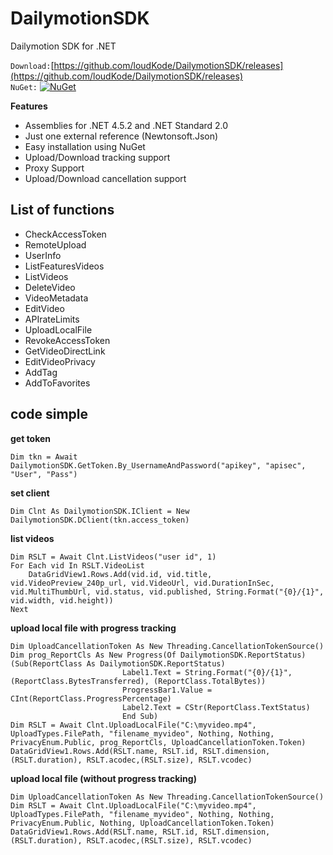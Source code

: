 # DailymotionSDK
Dailymotion SDK for .NET


`Download:`[https://github.com/loudKode/DailymotionSDK/releases](https://github.com/loudKode/DailymotionSDK/releases)<br>
`NuGet:`
[![NuGet](https://img.shields.io/nuget/v/DeQmaTech.DailymotionSDK.svg?style=flat-square&logo=nuget)](https://www.nuget.org/packages/DeQmaTech.DailymotionSDK)<br>

**Features**
* Assemblies for .NET 4.5.2 and .NET Standard 2.0
* Just one external reference (Newtonsoft.Json)
* Easy installation using NuGet
* Upload/Download tracking support
* Proxy Support
* Upload/Download cancellation support


## List of functions
* CheckAccessToken
* RemoteUpload
* UserInfo
* ListFeaturesVideos
* ListVideos
* DeleteVideo
* VideoMetadata
* EditVideo
* APIrateLimits
* UploadLocalFile
* RevokeAccessToken
* GetVideoDirectLink
* EditVideoPrivacy
* AddTag
* AddToFavorites


## code simple
**get token**
```vb.net
Dim tkn = Await DailymotionSDK.GetToken.By_UsernameAndPassword("apikey", "apisec", "User", "Pass")
```
**set client**
```vb.net
Dim Clnt As DailymotionSDK.IClient = New DailymotionSDK.DClient(tkn.access_token)
```
**list videos**
```vb.net
Dim RSLT = Await Clnt.ListVideos("user id", 1)
For Each vid In RSLT.VideoList
    DataGridView1.Rows.Add(vid.id, vid.title, vid.VideoPreview_240p_url, vid.VideoUrl, vid.DurationInSec, vid.MultiThumbUrl, vid.status, vid.published, String.Format("{0}/{1}", vid.width, vid.height))
Next
```
**upload local file with progress tracking**
```vb.net
Dim UploadCancellationToken As New Threading.CancellationTokenSource()
Dim prog_ReportCls As New Progress(Of DailymotionSDK.ReportStatus)(Sub(ReportClass As DailymotionSDK.ReportStatus)
                         Label1.Text = String.Format("{0}/{1}", (ReportClass.BytesTransferred), (ReportClass.TotalBytes))
                         ProgressBar1.Value = CInt(ReportClass.ProgressPercentage)
                         Label2.Text = CStr(ReportClass.TextStatus)
                         End Sub)
Dim RSLT = Await Clnt.UploadLocalFile("C:\myvideo.mp4", UploadTypes.FilePath, "filename_myvideo", Nothing, Nothing, PrivacyEnum.Public, prog_ReportCls, UploadCancellationToken.Token)
DataGridView1.Rows.Add(RSLT.name, RSLT.id, RSLT.dimension,(RSLT.duration), RSLT.acodec,(RSLT.size), RSLT.vcodec)
```
**upload local file (without progress tracking)**
```vb.net
Dim UploadCancellationToken As New Threading.CancellationTokenSource()
Dim RSLT = Await Clnt.UploadLocalFile("C:\myvideo.mp4", UploadTypes.FilePath, "filename_myvideo", Nothing, Nothing, PrivacyEnum.Public, Nothing, UploadCancellationToken.Token)
DataGridView1.Rows.Add(RSLT.name, RSLT.id, RSLT.dimension,(RSLT.duration), RSLT.acodec,(RSLT.size), RSLT.vcodec)
```
